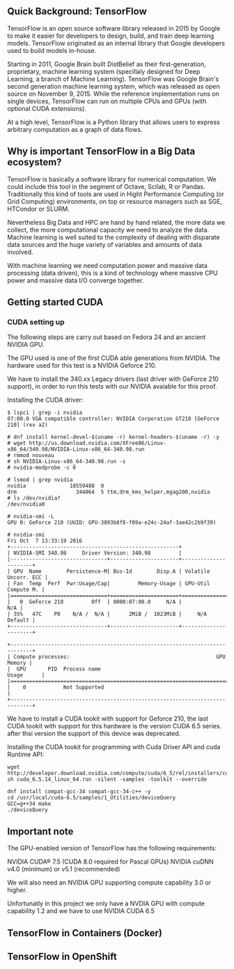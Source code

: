 ## Quick Background: TensorFlow

TensorFlow is an open source software library released in 2015 by Google to
make it easier for developers to design, build, and train deep learning models.
TensorFlow originated as an internal library that Google developers used to
build models in-house.

Starting in 2011, Google Brain built DistBelief as their first-generation,
proprietary, machine learning system (specillaly designed for Deep Learning, a 
branch of Machine Learning). TensorFlow was Google Brain's second generation 
machine learning system, which was released as open source on November 9, 2015. 
While the reference implementation runs on single devices, TensorFlow can run 
on multiple CPUs and GPUs (with optional CUDA extensions).

At a high level, TensorFlow is a Python library that allows users to express
arbitrary computation as a graph of data flows.

## Why is important TensorFlow in a Big Data ecosystem?

TensorFlow is basically a software library for numerical computation. We could
include this tool in the segment of Octave, Scilab, R or Pandas. Traditionally
this kind of tools are used in Hight Performance Computing (or Grid Computing)
environments, on top or resource managers such as SGE, HTCondor or SLURM.

Nevertheless Big Data and HPC are hand by hand related, the more data we
collect, the more computational capacity we need to analyze the data.
Machine learning is well suited to the complexity of dealing with disparate
data sources and the huge variety of variables and amounts of data involved. 

With machine learning we need computation power and massive data processing
(data driven), this is a kind of technology where massive CPU power and massive
data I/O converge together.

## Getting started CUDA

### CUDA setting up

The following steps are carry out based on Fedora 24 and an ancient NVIDIA GPU.

The GPU used is one of the first CUDA able generations from NVIDIA. The
hardware used for this test is a NVIDIA Geforce 210.

We have to install the 340.xx Legacy drivers (last driver with GeForce 210 
support), in order to run this tests with our NVIDIA avaiable for this proof.

Installing the CUDA driver:

``````
$ lspci | grep -i nvidia
07:00.0 VGA compatible controller: NVIDIA Corporation GT218 [GeForce 210] (rev a2)

# dnf install kernel-devel-$(uname -r) kernel-headers-$(uname -r) -y
# wget http://us.download.nvidia.com/XFree86/Linux-x86_64/340.98/NVIDIA-Linux-x86_64-340.98.run
# rmmod nouveau
# sh NVIDIA-Linux-x86_64-340.98.run -s
# nvidia-modprobe -c 0 

# lsmod | grep nvidia
nvidia              10559488  0
drm                   344064  5 ttm,drm_kms_helper,mgag200,nvidia
# ls /dev/nvidia?
/dev/nvidia0

# nvidia-smi -L
GPU 0: GeForce 210 (UUID: GPU-3893b8f8-f89a-e24c-24af-3ae42c2b9f39)

# nvidia-smi 
Fri Oct  7 13:33:19 2016       
+------------------------------------------------------+                       
| NVIDIA-SMI 340.98     Driver Version: 340.98         |                       
|-------------------------------+----------------------+----------------------+
| GPU  Name        Persistence-M| Bus-Id        Disp.A | Volatile Uncorr. ECC |
| Fan  Temp  Perf  Pwr:Usage/Cap|         Memory-Usage | GPU-Util  Compute M. |
|===============================+======================+======================|
|   0  GeForce 210         Off  | 0000:07:00.0     N/A |                  N/A |
| 35%   47C    P0    N/A /  N/A |      2MiB /  1023MiB |     N/A      Default |
+-------------------------------+----------------------+----------------------+
                                                                               
+-----------------------------------------------------------------------------+
| Compute processes:                                               GPU Memory |
|  GPU       PID  Process name                                     Usage      |
|=============================================================================|
|    0            Not Supported                                               |
+-----------------------------------------------------------------------------+

``````

We have to install a CUDA tookit with support for Geforce 210, the last CUDA
tookit with support for this hardware is the version CUDA 6.5 series. after
thsi version the support of this device was deprecated.

Installing the CUDA tookit for programming with  Cuda Driver API and cuda
Runtime API:

``````
wget http://developer.download.nvidia.com/compute/cuda/6_5/rel/installers/cuda_6.5.14_linux_64.run
sh cuda_6.5.14_linux_64.run -silent -samples -toolkit --override

dnf install compat-gcc-34 compat-gcc-34-c++ -y
cd /usr/local/cuda-6.5/samples/1_Utilities/deviceQuery
GCC=g++34 make
./deviceQuery 

``````

## Important note

The GPU-enabled version of TensorFlow has the following requirements:

NVIDIA CUDA® 7.5 (CUDA 8.0 required for Pascal GPUs)
NVIDIA cuDNN v4.0 (minimum) or v5.1 (recommended)

We will also need an NVIDIA GPU supporting compute capability 3.0 or higher.

Unfortunatly in this project we only have a NVDIA GPU with compute capability
1.2 and we have to use NVIDIA CUDA 6.5


## TensorFlow in Containers (Docker)

## TensorFlow in OpenShift
